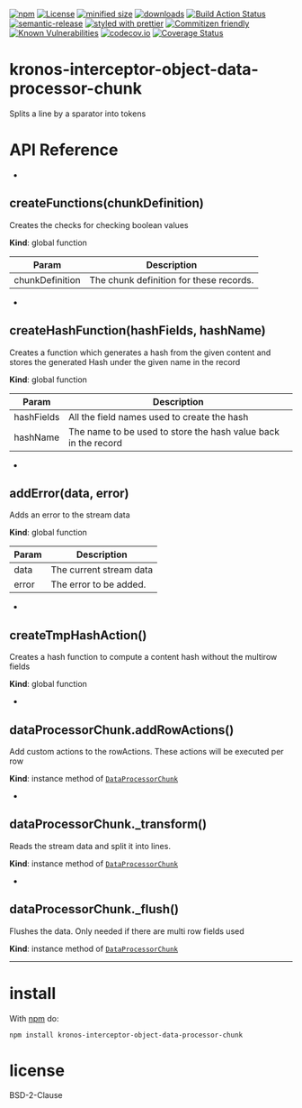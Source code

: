 [![npm](https://img.shields.io/npm/v/@kronos-integration/interceptor-object-data-processor-chunk.svg)](https://www.npmjs.com/package/@kronos-integration/interceptor-object-data-processor-chunk)
[![License](https://img.shields.io/badge/License-BSD%203--Clause-blue.svg)](https://opensource.org/licenses/BSD-3-Clause)
[![minified size](https://badgen.net/bundlephobia/min/@kronos-integration/interceptor-object-data-processor-chunk)](https://bundlephobia.com/result?p=@kronos-integration/interceptor-object-data-processor-chunk)
[![downloads](http://img.shields.io/npm/dm/@kronos-integration/interceptor-object-data-processor-chunk.svg?style=flat-square)](https://npmjs.org/package/@kronos-integration/interceptor-object-data-processor-chunk)
[![Build Action Status](https://img.shields.io/endpoint.svg?url=https%3A%2F%2Factions-badge.atrox.dev%2FKronos-Integration%2Finterceptor-object-data-processor-chunk%2Fbadge&style=flat)](https://actions-badge.atrox.dev/Kronos-Integration/interceptor-object-data-processor-chunk/goto)
[![semantic-release](https://img.shields.io/badge/%20%20%F0%9F%93%A6%F0%9F%9A%80-semantic--release-e10079.svg)](https://github.com/Kronos-Integration/interceptor-object-data-processor-chunk.git)
[![styled with prettier](https://img.shields.io/badge/styled_with-prettier-ff69b4.svg)](https://github.com/prettier/prettier)
[![Commitizen friendly](https://img.shields.io/badge/commitizen-friendly-brightgreen.svg)](http://commitizen.github.io/cz-cli/)
[![Known Vulnerabilities](https://snyk.io/test/github/Kronos-Integration/interceptor-object-data-processor-chunk/badge.svg)](https://snyk.io/test/github/Kronos-Integration/interceptor-object-data-processor-chunk)
[![codecov.io](http://codecov.io/github/Kronos-Integration/interceptor-object-data-processor-chunk/coverage.svg?branch=master)](http://codecov.io/github/Kronos-Integration/interceptor-object-data-processor-chunk?branch=master)
[![Coverage Status](https://coveralls.io/repos/Kronos-Integration/interceptor-object-data-processor-chunk/badge.svg)](https://coveralls.io/r/Kronos-Integration/interceptor-object-data-processor-chunk)

kronos-interceptor-object-data-processor-chunk
=====
Splits a line by a sparator into tokens

# API Reference

* <a name="createFunctions"></a>

## createFunctions(chunkDefinition)
Creates the checks for checking boolean values

**Kind**: global function  

| Param | Description |
| --- | --- |
| chunkDefinition | The chunk definition for these records. |


* <a name="createHashFunction"></a>

## createHashFunction(hashFields, hashName)
Creates a function which generates a hash from the given content and stores the generated Hash under the given name in the record

**Kind**: global function  

| Param | Description |
| --- | --- |
| hashFields | All the field names used to create the hash |
| hashName | The name to be used to store the hash value back in the record |


* <a name="addError"></a>

## addError(data, error)
Adds an error to the stream data

**Kind**: global function  

| Param | Description |
| --- | --- |
| data | The current stream data |
| error | The error to be added. |


* <a name="createTmpHashAction"></a>

## createTmpHashAction()
Creates a hash function to compute a content hash without the multirow fields

**Kind**: global function  

* <a name="DataProcessorChunk+addRowActions"></a>

## dataProcessorChunk.addRowActions()
Add custom actions to the rowActions.
These actions will be executed per row

**Kind**: instance method of [<code>DataProcessorChunk</code>](#DataProcessorChunk)  

* <a name="DataProcessorChunk+_transform"></a>

## dataProcessorChunk._transform()
Reads the stream data and split it into lines.

**Kind**: instance method of [<code>DataProcessorChunk</code>](#DataProcessorChunk)  

* <a name="DataProcessorChunk+_flush"></a>

## dataProcessorChunk._flush()
Flushes the data.
Only needed if there are multi row fields used

**Kind**: instance method of [<code>DataProcessorChunk</code>](#DataProcessorChunk)  

* * *

install
=======

With [npm](http://npmjs.org) do:

```shell
npm install kronos-interceptor-object-data-processor-chunk
```

license
=======

BSD-2-Clause
